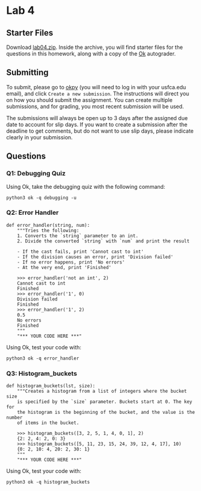 # Lab 4

## Starter Files
Download [lab04.zip](https://github.com/david-yan/CS110_starter_code/blob/master/lab04.zip?raw=true). Inside the archive,
you will find starter files for the questions in this homework, along with a copy of the [Ok](https://cs61a.org/lab/lab01/ok)
autograder.

## Submitting
To submit, please go to [okpy](https://okpy.org/usf/cs110/sp20/lab04/) (you will need to log in with your usfca.edu email),
and click `Create a new submission`. The instructions will direct you on how you should submit the assignment. You can create
multiple submissions, and for grading, you most recent submission will be used.

The submissions will always be open up to 3 days after the assigned due date to account for slip days. If you want to create
a submission after the deadline to get comments, but do not want to use slip days, please indicate clearly in your submission.

## Questions

### Q1: Debugging Quiz
Using Ok, take the debugging quiz with the following command:
```
python3 ok -q debugging -u
```

### Q2: Error Handler
```
def error_handler(string, num):
    """Tries the following:
    1. Converts the `string` parameter to an int.
    2. Divide the converted `string` with `num` and print the result

    - If the cast fails, print 'Cannot cast to int'
    - If the division causes an error, print 'Division failed'
    - If no error happens, print 'No errors'
    - At the very end, print 'Finished'

    >>> error_handler('not an int', 2)
    Cannot cast to int
    Finished
    >>> error_handler('1', 0)
    Division failed
    Finished
    >>> error_handler('1', 2)
    0.5
    No errors
    Finished
    """
    "*** YOUR CODE HERE ***"
```
Using Ok, test your code with:
```
python3 ok -q error_handler
```

### Q3: Histogram_buckets
```
def histogram_buckets(lst, size):
    """Creates a histogram from a list of integers where the bucket size
    is specified by the `size` parameter. Buckets start at 0. The key for
    the histogram is the beginning of the bucket, and the value is the number
    of items in the bucket.

    >>> histogram_buckets([3, 2, 5, 1, 4, 0, 1], 2)
    {2: 2, 4: 2, 0: 3}
    >>> histogram_buckets([5, 11, 23, 15, 24, 39, 12, 4, 17], 10)
    {0: 2, 10: 4, 20: 2, 30: 1}
    """
    "*** YOUR CODE HERE ***"
```
Using Ok, test your code with:
```
python3 ok -q histogram_buckets
```
